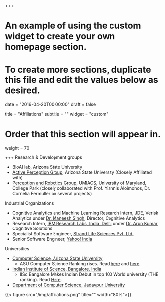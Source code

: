 +++
# An example of using the custom widget to create your own homepage section.
# To create more sections, duplicate this file and edit the values below as desired.

date = "2016-04-20T00:00:00"
draft = false

title = "Affiliations"
subtitle = ""
widget = "custom"

# Order that this section will appear in.
weight = 70

+++
Research & Development groups

- BioAI lab, Arizona State University 
- [Active Perception Group](http://yezhouyang.engineering.asu.edu/research-group/), Arizona State University (Closely Affiliated with)
- [Perception and Robotics Group](http://prg.cs.umd.edu/), UMIACS, University of Maryland, College Park (closely collaborated with Prof. Yiannis Aloimonos, Dr. Cornelia Fermuller on several projects)

Industrial Organizations

- Cognitive Analytics and Machine Learning Research Intern, JDE, Verisk Analytics
under [Dr. Maneesh Singh](https://www.linkedin.com/in/maneesh-singh-phd-3523ab9/), Director, Cognitive Analytics
- Research Intern, [IBM Research Labs, India, Delhi](http://www.research.ibm.com/labs/india/) 
under [Dr. Arun Kumar](http://researcher.watson.ibm.com/researcher/view.php?person=in-kkarun), Cognitive Solutions
- Specialist Software Engineer, [Strand Life Sciences Pvt. Ltd.](http://www.strandls.com/us/)
- Senior Software Engineer, [Yahoo! India](https://in.yahoo.com/)

Universities

- [Computer Science, Arizona State University](http://cidse.engineering.asu.edu/)
    - ASU Computer Science Ranking rises. Read [here](https://engineering.asu.edu/factbook/rankings/) and [here](https://asunow.asu.edu/content/asu-computer-science-program-sees-rise-reputation).
- [Indian Institute of Science, Bangalore. India](http://www.csa.iisc.ernet.in/)
    - IISc Bangalore Makes Indian Debut in top 100 World university (THE ranking). Read [Here](http://indianexpress.com/article/india/india-news-india/iisc-makes-indian-debut-in-top-100-world-university-ranking/).
- [Department of Computer Science, Jadavpur University](http://www.jaduniv.edu.in/htdocs/view_department.php?deptid=59)

{{< figure src="/img/affiliations.png" title="" width="80%">}}
